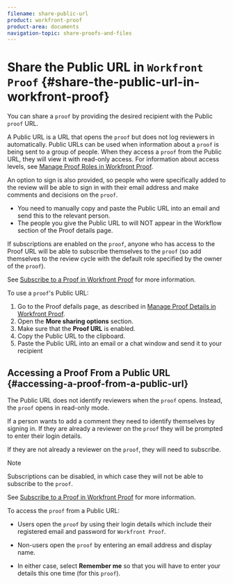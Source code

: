 ```yaml
---
filename: share-public-url
product: workfront-proof
product-area: documents
navigation-topic: share-proofs-and-files
---
```





# Share the Public URL in `Workfront Proof` {#share-the-public-url-in-workfront-proof}

You can share a `proof` by providing the desired recipient with the Public `proof`&nbsp;URL.


A Public URL is a URL that opens the `proof` but does not log reviewers in automatically. Public URLs can be used when information about a `proof` is being sent to a group of people. When they access a `proof` from the Public URL, they will view it with read-only access. For information about access levels, see [Manage Proof Roles in Workfront Proof](manage-proof-roles.md).


An option to sign is also provided, so people who were specifically added to the review will be able to sign in with their email address and make comments and decisions on the `proof`.



* You need to manually copy and paste the Public&nbsp;URL into an email and send this to the relevant person.
* The people you give the Public&nbsp;URL to will NOT appear in the Workflow section of the Proof details page.


If subscriptions are enabled on the `proof`, anyone who has access to the Proof URL will be able to subscribe themselves to the `proof` (so add themselves to the review cycle with the default role specified by the owner of the `proof`).


See [Subscribe to a Proof in Workfront Proof](subscribe-to-proof.md) for more information.


To use a `proof`'s Public&nbsp;URL:



1. Go to the Proof defails page, as described in [Manage Proof Details in Workfront Proof](manage-proof-details.md).
1. Open the **More sharing options** section.
1. Make sure that the **Proof URL** is enabled.
1. Copy the Public&nbsp;URL to the clipboard.
1. Paste the Public URL into an email or a chat window and send it to your recipient




## Accessing a Proof From a Public URL {#accessing-a-proof-from-a-public-url}

The Public URL does not identify reviewers when the `proof` opens. Instead, the `proof` opens in read-only&nbsp;mode.


If a person wants to add a comment they need to identify themselves by signing in. If they are already a reviewer on the `proof` they will be prompted to enter their login details.


If they are not already a reviewer on the `proof`, they will need to subscribe.


>[!NOTE]
>
>Subscriptions can be disabled, in which case they will not be able to subscribe to the `proof`.


See [Subscribe to a Proof in Workfront Proof](subscribe-to-proof.md) for more information.


To access the `proof` from a Public&nbsp;URL:



* Users open the `proof` by using their login details which include their registered email and password for `Workfront Proof`.

* Non-users open the `proof` by entering an email address and display name.
* In either case, select **Remember me** so that you will have to enter your details this one time (for this `proof`).



